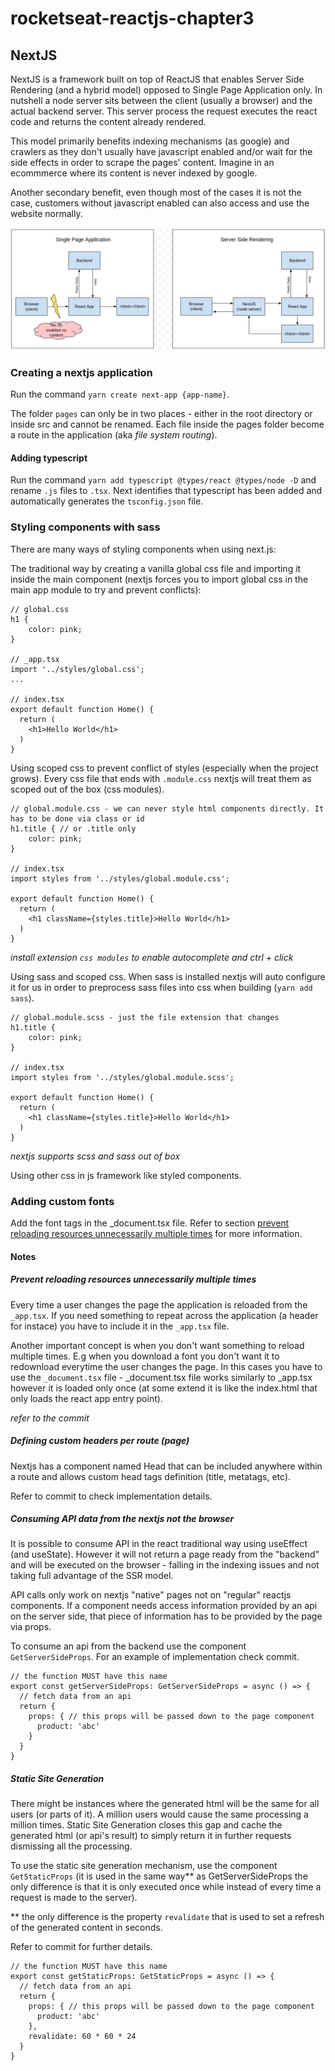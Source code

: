 # rocketseat-reactjs-chapter3

## NextJS

NextJS is a framework built on top of ReactJS that enables Server Side Rendering (and a hybrid model) opposed to Single Page Application only. In nutshell a node server sits between the client (usually a browser) and the actual backend server. This server process the request executes the react code and returns the content already rendered.

This model primarily benefits indexing mechanisms (as google) and crawlers as they don't usually have javascript enabled and/or wait for the side effects in order to scrape the pages' content. Imagine in an ecommmerce where its content is never indexed by google.

Another secondary benefit, even though most of the cases it is not the case, customers without javascript enabled can also access and use the website normally.

![SPA vs SSR](/docs/spa-ssr.png)


### Creating a nextjs application

Run the command `yarn create next-app {app-name}`. 

The folder `pages` can only be in two places - either in the root directory or inside src and cannot be renamed. Each file inside the pages folder become a route in the application (aka *file system routing*).

#### Adding typescript

Run the command `yarn add typescript @types/react @types/node -D` and rename `.js` files to `.tsx`. Next identifies that typescript has been added and automatically generates the `tsconfig.json` file.

### Styling components with sass

There are many ways of styling components when using next.js:

The traditional way by creating a vanilla global css file and importing it inside the main component (nextjs forces you to import global css in the main app module to try and prevent conflicts):

```
// global.css
h1 {
    color: pink;
}

// _app.tsx
import '../styles/global.css';
...

// index.tsx
export default function Home() {
  return (
    <h1>Hello World</h1>
  )
}
```

Using scoped css to prevent conflict of styles (especially when the project grows). Every css file that ends with `.module.css` nextjs will treat them as scoped out of the box (css modules).

```
// global.module.css - we can never style html components directly. It has to be done via class or id
h1.title { // or .title only
    color: pink;
}

// index.tsx
import styles from '../styles/global.module.css';

export default function Home() {
  return (
    <h1 className={styles.title}>Hello World</h1>
  )
}
```
_install extension `css modules` to enable autocomplete and ctrl + click_


Using sass and scoped css. When sass is installed nextjs will auto configure it for us in order to preprocess sass files into css when building (`yarn add sass`).

```
// global.module.scss - just the file extension that changes
h1.title {
    color: pink;
}

// index.tsx
import styles from '../styles/global.module.scss';

export default function Home() {
  return (
    <h1 className={styles.title}>Hello World</h1>
  )
}
```

_nextjs supports scss and sass out of box_

Using other css in js framework like styled components.

### Adding custom fonts

Add the font tags in the _document.tsx file. Refer to section [prevent reloading resources unnecessarily multiple times](#Prevent-reloading-resources-unnecessarily-multiple-times) for more information.


#### Notes

##### Prevent reloading resources unnecessarily multiple times

Every time a user changes the page the application is reloaded from the `_app.tsx`. If you need something to repeat across the application (a header for instace) you have to include it in the `_app.tsx` file. 

Another important concept is when you don't want something to reload multiple times. E.g when you download a font you don't want it to redownload everytime the user changes the page. In this cases you have to use the `_document.tsx` file - _document.tsx file works similarly to _app.tsx however it is loaded only once (at some extend it is like the index.html that only loads the react app entry point).

_refer to the commit_

##### Defining custom headers per route (page)

Nextjs has a component named Head that can be included anywhere within a route and allows custom head tags definition (title, metatags, etc).

Refer to commit to check implementation details.

##### Consuming API data from the nextjs not the browser

It is possible to consume API in the react traditional way using useEffect (and useState). However it will not return a page ready from the "backend" and will be executed on the browser - falling in the indexing issues and not taking full advantage of the SSR model.

API calls only work on nextjs "native" pages not on "regular" reactjs components. If a component needs access information provided by an api on the server side, that piece of information has to be provided by the page via props.

To consume an api from the backend use the component `GetServerSideProps`. For an example of implementation check commit.

```
// the function MUST have this name
export const getServerSideProps: GetServerSideProps = async () => {
  // fetch data from an api
  return {
    props: { // this props will be passed down to the page component
      product: 'abc'
    }
  }
}
```

##### Static Site Generation

There might be instances where the generated html will be the same for all users (or parts of it). A million users would cause the same processing a million times. Static Site Generation closes this gap and cache the generated html (or api's result) to simply return it in further requests dismissing all the processing.

To use the static site generation mechanism, use the component `GetStaticProps` (it is used in the same way** as GetServerSideProps the only difference is that it is only executed once while instead of every time a request is made to the server).

** the only difference is the property `revalidate` that is used to set a refresh of the generated content in seconds.

Refer to commit for further details.

```
// the function MUST have this name
export const getStaticProps: GetStaticProps = async () => {
  // fetch data from an api
  return {
    props: { // this props will be passed down to the page component
      product: 'abc'
    },
    revalidate: 60 * 60 * 24
  }
}
```
